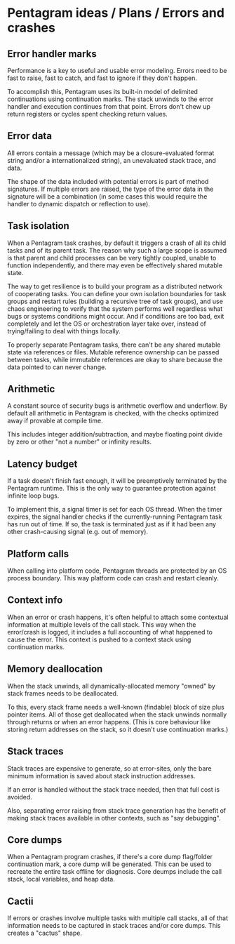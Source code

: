 # Pentagram ideas / Plans / Errors and crashes

## Error handler marks

Performance is a key to useful and usable error modeling. Errors need to be fast to raise, fast to catch, and fast to ignore if they don't happen.

To accomplish this, Pentagram uses its built-in model of delimited continuations using continuation marks. The stack unwinds to the error handler and execution continues from that point. Errors don't chew up return registers or cycles spent checking return values.

## Error data

All errors contain a message (which may be a closure-evaluated format string and/or a internationalized string), an unevaluated stack trace, and data.

The shape of the data included with potential errors is part of method signatures. If multiple errors are raised, the type of the error data in the signature will be a combination (in some cases this would require the handler to dynamic dispatch or reflection to use).

## Task isolation

When a Pentagram task crashes, by default it triggers a crash of all its child tasks and of its parent task. The reason why such a large scope is assumed is that parent and child processes can be very tightly coupled, unable to function independently, and there may even be effectively shared mutable state.

The way to get resilience is to build your program as a distributed network of cooperating tasks. You can define your own isolation boundaries for task groups and restart rules (building a recursive tree of task groups), and use chaos engineering to verify that the system performs well regardless what bugs or systems conditions might occur. And if conditions are too bad, exit completely and let the OS or orchestration layer take over, instead of trying/failing to deal with things locally.

To properly separate Pentagram tasks, there can't be any shared mutable state via references or files. Mutable reference ownership can be passed between tasks, while immutable references are okay to share because the data pointed to can never change.

## Arithmetic

A constant source of security bugs is arithmetic overflow and underflow. By default all arithmetic in Pentagram is checked, with the checks optimized away if provable at compile time.

This includes integer addition/subtraction, and maybe floating point divide by zero or other "not a number" or infinity results.

## Latency budget

If a task doesn't finish fast enough, it will be preemptively terminated by the Pentagram runtime. This is the only way to guarantee protection against infinite loop bugs.

To implement this, a signal timer is set for each OS thread. When the timer expires, the signal handler checks if the currently-running Pentagram task has run out of time. If so, the task is terminated just as if it had been any other crash-causing signal (e.g. out of memory).

## Platform calls

When calling into platform code, Pentagram threads are protected by an OS process boundary. This way platform code can crash and restart cleanly.

## Context info

When an error or crash happens, it's often helpful to attach some contextual information at multiple levels of the call stack. This way when the error/crash is logged, it includes a full accounting of what happened to cause the error. This context is pushed to a context stack using continuation marks.

## Memory deallocation

When the stack unwinds, all dynamically-allocated memory "owned" by stack frames needs to be deallocated.

To this, every stack frame needs a well-known (findable) block of size plus pointer items. All of those get deallocated when the stack unwinds normally through returns or when an error happens. (This is core behaviour like storing return addresses on the stack, so it doesn't use continuation marks.)

## Stack traces

Stack traces are expensive to generate, so at error-sites, only the bare minimum information is saved about stack instruction addresses.

If an error is handled without the stack trace needed, then that full cost is avoided.

Also, separating error raising from stack trace generation has the benefit of making stack traces available in other contexts, such as "say debugging".

## Core dumps

When a Pentagram program crashes, if there's a core dump flag/folder continuation mark, a core dump will be generated. This can be used to recreate the entire task offline for diagnosis. Core deumps include the call stack, local variables, and heap data.

## Cactii

If errors or crashes involve multiple tasks with multiple call stacks, all of that information needs to be captured in stack traces and/or core dumps. This creates a "cactus" shape.
